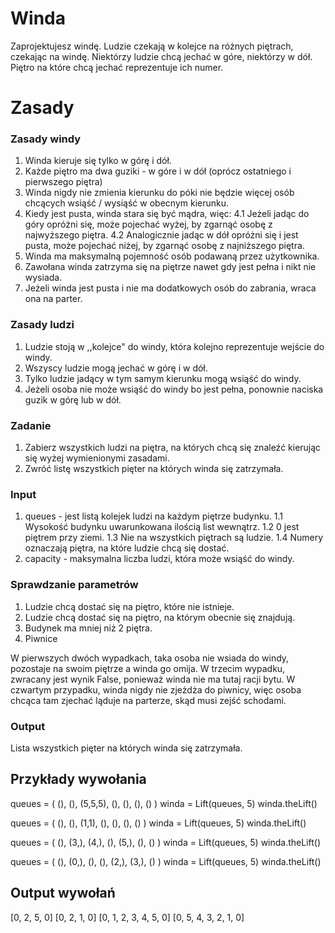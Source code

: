 # Winda

Zaprojektujesz windę.
Ludzie czekają w kolejce na różnych piętrach, czekając na windę.
Niektórzy ludzie chcą jechać w góre, niektórzy w dół.
Piętro na które chcą jechać reprezentuje ich numer.

# Zasady
### Zasady windy
1. Winda kieruje się tylko w górę i dół.
2. Każde piętro ma dwa guziki - w góre i w dół (oprócz ostatniego i pierwszego piętra)
3. Winda nigdy nie zmienia kierunku do póki nie będzie więcej osób chcących wsiąść / wysiąść w obecnym kierunku.
4. Kiedy jest pusta, winda stara się być mądra, więc:
4.1 Jeżeli jadąc do góry opróżni się, może pojechać wyżej, by zgarnąć osobę z najwyższego piętra.
4.2 Analogicznie jadąc w dół opróżni się i jest pusta, może pojechać niżej, by zgarnąć osobę z najniższego piętra.
5. Winda ma maksymalną pojemność osób podawaną przez użytkownika.
6. Zawołana winda zatrzyma się na piętrze nawet gdy jest pełna i nikt nie wysiada.
7. Jeżeli winda jest pusta i nie ma dodatkowych osób do zabrania, wraca ona na parter.

### Zasady ludzi
1. Ludzie stoją w ,,kolejce" do windy, która kolejno reprezentuje wejście do windy.
2. Wszyscy ludzie mogą jechać w górę i w dół.
3. Tylko ludzie jadący w tym samym kierunku mogą wsiąść do windy.
4. Jeżeli osoba nie może wsiąść do windy bo jest pełna, ponownie naciska guzik w górę lub w dół.

### Zadanie
1. Zabierz wszystkich ludzi na piętra, na których chcą się znaleźć kierując się wyżej wymienionymi zasadami.
2. Zwróć listę wszystkich pięter na których winda się zatrzymała.

### Input
1. queues - jest listą kolejek ludzi na każdym piętrze budynku.
1.1 Wysokość budynku uwarunkowana ilością list wewnątrz.
1.2 0 jest piętrem przy ziemi.
1.3 Nie na wszystkich piętrach są ludzie.
1.4 Numery oznaczają piętra, na które ludzie chcą się dostać.
2. capacity - maksymalna liczba ludzi, która może wsiąść do windy.

### Sprawdzanie parametrów
1. Ludzie chcą dostać się na piętro, które nie istnieje.
2. Ludzie chcą dostać się na piętro, na którym obecnie się znajdują.
3. Budynek ma mniej niż 2 piętra.
4. Piwnice

W pierwszych dwóch wypadkach, taka osoba nie wsiada do windy, pozostaje na swoim piętrze a winda go omija.
W trzecim wypadku, zwracany jest wynik False, ponieważ winda nie ma tutaj racji bytu.
W czwartym przypadku, winda nigdy nie zjeżdża do piwnicy, więc osoba chcąca tam zjechać ląduje na parterze, skąd musi zejść schodami.

### Output
Lista wszystkich pięter na których winda się zatrzymała.

## Przykłady wywołania
queues = ( (),   (),    (5,5,5), (),   (),    (),    () )
winda = Lift(queues, 5)
winda.theLift()

queues = ( (),   (),    (1,1),   (),   (),    (),    () )
winda = Lift(queues, 5)
winda.theLift()

queues = ( (),   (3,),  (4,),    (),   (5,),  (),    () )
winda = Lift(queues, 5)
winda.theLift()

queues = ( (),   (0,),  (),      (),   (2,),  (3,),  () )
winda = Lift(queues, 5)
winda.theLift()

## Output wywołań
[0, 2, 5, 0] 
[0, 2, 1, 0]
[0, 1, 2, 3, 4, 5, 0]
[0, 5, 4, 3, 2, 1, 0]
